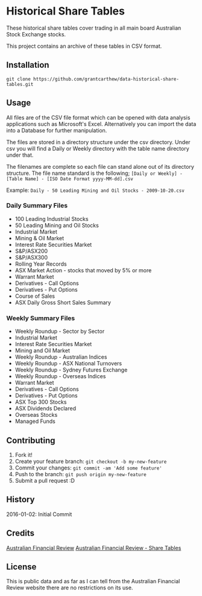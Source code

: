 # Historical Share Tables

These historical share tables cover trading in all main board
Australian Stock Exchange stocks.

This project contains an archive of these tables in CSV format.

## Installation

`git clone https://github.com/grantcarthew/data-historical-share-tables.git`

## Usage

All files are of the CSV file format which can be opened with data analysis
applications such as Microsoft's Excel. Alternatively you can import the
data into a Database for further manipulation.

The files are stored in a directory structure under the csv directory.
Under csv you will find a Daily or Weekly directory with the table name
directory under that.

The filenames are complete so each file can stand alone out of its
directory structure. The file name standard is the following;
`[Daily or Weekly] - [Table Name] - [ISO Date Format yyyy-MM-dd].csv`

Example:
`Daily - 50 Leading Mining and Oil Stocks - 2009-10-20.csv`

### Daily Summary Files

*   100 Leading Industrial Stocks
*   50 Leading Mining and Oil Stocks
*   Industrial Market
*   Mining & Oil Market
*   Interest Rate Securities Market
*   S&P/ASX200
*   S&P/ASX300
*   Rolling Year Records
*   ASX Market Action - stocks that moved by 5% or more
*   Warrant Market
*   Derivatives - Call Options
*   Derivatives - Put Options
*   Course of Sales
*   ASX Daily Gross Short Sales Summary

### Weekly Summary Files

*   Weekly Roundup - Sector by Sector
*   Industrial Market
*   Interest Rate Securities Market
*   Mining and Oil Market
*   Weekly Roundup - Australian Indices
*   Weekly Roundup - ASX National Turnovers
*   Weekly Roundup - Sydney Futures Exchange
*   Weekly Roundup - Overseas Indices
*   Warrant Market
*   Derivatives - Call Options
*   Derivatives - Put Options
*   ASX Top 300 Stocks
*   ASX Dividends Declared
*   Overseas Stocks
*   Managed Funds

## Contributing

1.  Fork it!
2.  Create your feature branch: `git checkout -b my-new-feature`
3.  Commit your changes: `git commit -am 'Add some feature'`
4.  Push to the branch: `git push origin my-new-feature`
5.  Submit a pull request :D

## History

2016-01-02: Initial Commit

## Credits

[Australian Financial Review](http://www.afr.com/)
[Australian Financial Review - Share Tables](http://www.afr.com/share_tables/#daily_tables)

## License

This is public data and as far as I can tell from the Australian
Financial Review website there are no restrictions on its use.
